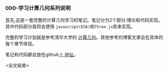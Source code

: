 ### 000-学习计算几何系列说明
首先,这是一套完整的计算几何学习的笔记。笔记分为2个部分:理论和代码实现。其中代码部分我将会使用 `javascript(ES6)`和`Three.js`库来实现。

完整的学习计划就是参考清华大学的 [计算几何](https://www.bilibili.com/video/BV1ZE41177JM?p=16)。其他参考的博客文章会在具体的每个章节体现。

笔记和代码都会放在github上,[地址](https://github.com/dslming/learningComputerGraphics/tree/master/%E8%AE%A1%E7%AE%97%E5%87%A0%E4%BD%95/)。

<全文结束>
